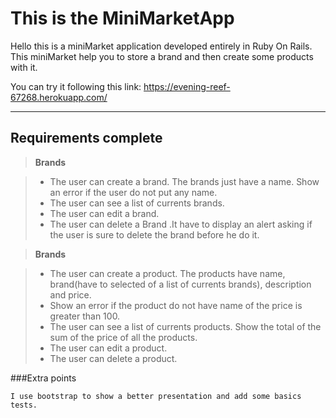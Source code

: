 This is the MiniMarketApp
===================


Hello this is a miniMarket application developed entirely in Ruby On Rails.
This miniMarket help you to store a brand and then create some products with it.

You can try it following this link: https://evening-reef-67268.herokuapp.com/

----------
Requirements complete
-------------
> **Brands**

> - The user can create a brand. The brands just have a name. Show an error if the user do not put any name.
> - The user can see a list of currents brands.
> - The user can edit a brand.
> - The user can delete a Brand .It have to display an alert asking if the user is sure to delete the brand before he do it.

> **Brands**

> - The user can create a product. The products have name, brand(have to selected of a list of currents brands), description and price.
> - Show an error if the product do not have name of the price is greater than 100.
> - The user can see a list of currents products. Show the total of the sum of the price of all the products.
>  - The user can edit a product.
>  - The user can delete a product.

###Extra points

	I use bootstrap to show a better presentation and add some basics tests.